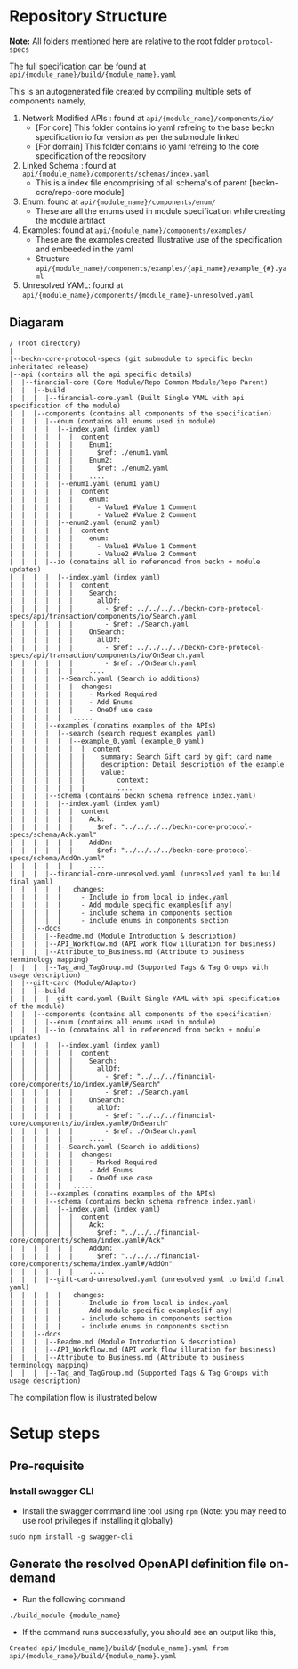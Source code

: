 # Repository Structure

**Note:** All folders mentioned here are relative to the root folder `protocol-specs`

The full specification can be found at `api/{module_name}/build/{module_name}.yaml`

This is an autogenerated file created by compiling multiple sets of components namely,

1. Network Modified APIs : found at `api/{module_name}/components/io/`
   * [For core] This folder contains io yaml refreing to the base beckn specification io for version as per the submodule linked
   * [For domain] This folder contains io yaml refreing to the core specification of the repository
2. Linked Schema : found at `api/{module_name}/components/schemas/index.yaml`
   * This is a index file encomprising of all schema's of parent [beckn-core/repo-core module]
3. Enum: found at `api/{module_name}/components/enum/`
   * These are all the enums used in module specification while creating the module artifact
4. Examples: found at `api/{module_name}/components/examples/`
   * These are the examples created Illustrative use of the specification and embeeded in the yaml
   * Structure `api/{module_name}/components/examples/{api_name}/example_{#}.yaml`
5. Unresolved YAML: found at `api/{module_name}/components/{module_name}-unresolved.yaml`

## Diagaram

```
/ (root directory)
|
|--beckn-core-protocol-specs (git submodule to specific beckn inheritated release)
|--api (contains all the api specific details)
|  |--financial-core (Core Module/Repo Common Module/Repo Parent)
|  |  |--build
|  |  |  |--financial-core.yaml (Built Single YAML with api specification of the module)
|  |  |--components (contains all components of the specification)
|  |  |  |--enum (contains all enums used in module)
|  |  |  |  |--index.yaml (index yaml) 
|  |  |  |  |  |  content
|  |  |  |  |  |    Enum1:
|  |  |  |  |  |      $ref: ./enum1.yaml
|  |  |  |  |  |    Enum2:
|  |  |  |  |  |      $ref: ./enum2.yaml
|  |  |  |  |  |    ....
|  |  |  |  |--enum1.yaml (enum1 yaml)
|  |  |  |  |  |  content
|  |  |  |  |  |    enum:
|  |  |  |  |  |      - Value1 #Value 1 Comment
|  |  |  |  |  |      - Value2 #Value 2 Comment
|  |  |  |  |--enum2.yaml (enum2 yaml)
|  |  |  |  |  |  content
|  |  |  |  |  |    enum:
|  |  |  |  |  |      - Value1 #Value 1 Comment
|  |  |  |  |  |      - Value2 #Value 2 Comment
|  |  |  |--io (conatains all io referenced from beckn + module updates)
|  |  |  |  |--index.yaml (index yaml) 
|  |  |  |  |  |  content
|  |  |  |  |  |    Search:
|  |  |  |  |  |      allOf:
|  |  |  |  |  |        - $ref: ../../../../beckn-core-protocol-specs/api/transaction/components/io/Search.yaml
|  |  |  |  |  |        - $ref: ./Search.yaml
|  |  |  |  |  |    OnSearch:
|  |  |  |  |  |      allOf:
|  |  |  |  |  |        - $ref: ../../../../beckn-core-protocol-specs/api/transaction/components/io/OnSearch.yaml
|  |  |  |  |  |        - $ref: ./OnSearch.yaml
|  |  |  |  |  |    ....
|  |  |  |  |--Search.yaml (Search io additions)
|  |  |  |  |  |  changes:
|  |  |  |  |  |    - Marked Required
|  |  |  |  |  |    - Add Enums
|  |  |  |  |  |    - OneOf use case
|  |  |  |  |   .....
|  |  |  |--examples (conatins examples of the APIs)
|  |  |  |  |--search (search request examples yaml)
|  |  |  |  |  |--example_0.yaml (example_0 yaml)
|  |  |  |  |  |  |  content
|  |  |  |  |  |  |    summary: Search Gift card by gift card name
|  |  |  |  |  |  |    description: Detail description of the example
|  |  |  |  |  |  |    value:
|  |  |  |  |  |  |        context:
|  |  |  |  |  |  |        ....
|  |  |  |--schema (contains beckn schema refrence index.yaml)
|  |  |  |  |--index.yaml (index yaml) 
|  |  |  |  |  |  content
|  |  |  |  |  |    Ack:
|  |  |  |  |  |      $ref: "../../../../beckn-core-protocol-specs/schema/Ack.yaml"
|  |  |  |  |  |    AddOn:
|  |  |  |  |  |      $ref: "../../../../beckn-core-protocol-specs/schema/AddOn.yaml"
|  |  |  |  |  |    ....
|  |  |  |--financial-core-unresolved.yaml (unresolved yaml to build final yaml)
|  |  |  |  |   changes:
|  |  |  |  |     - Include io from local io index.yaml
|  |  |  |  |     - Add module specific examples[if any]
|  |  |  |  |     - include schema in components section 
|  |  |  |  |     - include enums in components section 
|  |  |--docs
|  |  |  |--Readme.md (Module Introduction & description)
|  |  |  |--API_Workflow.md (API work flow illuration for business)
|  |  |  |--Attribute_to_Business.md (Attribute to business terminology mapping)
|  |  |  |--Tag_and_TagGroup.md (Supported Tags & Tag Groups with usage description)
|  |--gift-card (Module/Adaptor)
|  |  |--build
|  |  |  |--gift-card.yaml (Built Single YAML with api specification of the module)
|  |  |--components (contains all components of the specification)
|  |  |  |--enum (contains all enums used in module)
|  |  |  |--io (conatains all io referenced from beckn + module updates)
|  |  |  |  |--index.yaml (index yaml) 
|  |  |  |  |  |  content
|  |  |  |  |  |    Search:
|  |  |  |  |  |      allOf:
|  |  |  |  |  |        - $ref: "../../../financial-core/components/io/index.yaml#/Search"
|  |  |  |  |  |        - $ref: ./Search.yaml
|  |  |  |  |  |    OnSearch:
|  |  |  |  |  |      allOf:
|  |  |  |  |  |        - $ref: "../../../financial-core/components/io/index.yaml#/OnSearch"
|  |  |  |  |  |        - $ref: ./OnSearch.yaml
|  |  |  |  |  |    ....
|  |  |  |  |--Search.yaml (Search io additions)
|  |  |  |  |  |  changes:
|  |  |  |  |  |    - Marked Required
|  |  |  |  |  |    - Add Enums
|  |  |  |  |  |    - OneOf use case
|  |  |  |  |   .....
|  |  |  |--examples (conatins examples of the APIs)
|  |  |  |--schema (contains beckn schema refrence index.yaml)
|  |  |  |  |--index.yaml (index yaml) 
|  |  |  |  |  |  content
|  |  |  |  |  |    Ack:
|  |  |  |  |  |      $ref: "../../../financial-core/components/schema/index.yaml#/Ack"
|  |  |  |  |  |    AddOn:
|  |  |  |  |  |      $ref: "../../../financial-core/components/schema/index.yaml#/AddOn"
|  |  |  |  |  |    ....
|  |  |  |--gift-card-unresolved.yaml (unresolved yaml to build final yaml)
|  |  |  |  |   changes:
|  |  |  |  |     - Include io from local io index.yaml
|  |  |  |  |     - Add module specific examples[if any]
|  |  |  |  |     - include schema in components section
|  |  |  |  |     - include enums in components section 
|  |  |--docs
|  |  |  |--Readme.md (Module Introduction & description)
|  |  |  |--API_Workflow.md (API work flow illuration for business)
|  |  |  |--Attribute_to_Business.md (Attribute to business terminology mapping)
|  |  |  |--Tag_and_TagGroup.md (Supported Tags & Tag Groups with usage description)
```

The compilation flow is illustrated below

# Setup steps

## Pre-requisite

### Install swagger CLI

- Install the swagger command line tool using ``npm`` (Note: you may need to use root privileges if installing it globally)

```
sudo npm install -g swagger-cli
```

## Generate the resolved OpenAPI definition file on-demand

- Run the following command

```
./build_module {module_name}
```

- If the command runs successfully, you should see an output like this,

```
Created api/{module_name}/build/{module_name}.yaml from api/{module_name}/build/{module_name}.yaml
```
